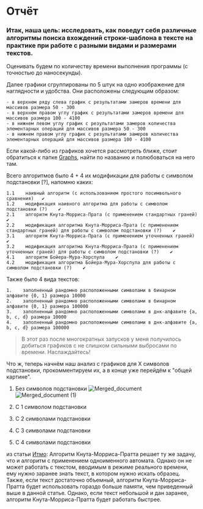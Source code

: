 # Отчёт

### Итак, наша цель: исследовать, как поведут себя различные алгоритмы поиска вхождений строки-шаблона в тексте на практике при работе с разными видами и размерами текстов.

Оценивать будем по количеству времени выполнения программы (с точностью до наносекунды). 

Далее графики сгруппированы по 5 штук на одно изображение для наглядности и удобства. 
Они расположены следующим образом:
```
- в верхнем ряду слева график с результатами замеров времени для массивов размера 50 - 300
- в верхнем правом углу график с результатами замеров времени для массивов размера 100 - 4100
- в нижнем левом углу график с результатами замеров количества элементарных операций для массивов размера 50 - 300
- в нижнем правом углу график с результатами замеров количества элементарных операций для массивов размера 100 - 4100
```
Если какой-либо из графиков хочется рассмотреть ближе, стоит обратиться к папке [Graphs](https://github.com/kamilarakhimova/hse-algo-hw2/blob/main/Graphs), найти по названию и полюбоваться на него там.

Всего алгоритмов было 4 + 4 их модификации для работы с символом подстановки [?], напомню каких:
```
1.1    наивный алгоритм (с использованием простого посимвольного сравнения)   ✔ 
1.2    модификация наивного алгоритма для работы с символом подстановки (?)    ✔ 
2.1    алгоритм Кнута-Морриса-Прата (с применением стандартных граней)    ✔ 
2.2    модификация алгоритма Кнута-Морриса-Прата (с применением стандартных граней) для работы с символом подстановки (?)    ✔ 
3.1    алгоритм Кнута-Морриса-Прата (с применением уточненных граней)    ✔ 
3.2    модификация алгоритма Кнута-Морриса-Прата (с применением уточненных граней) для работы с символом подстановки (?)    ✔ 
4.1    алгоритм Бойера-Мура-Хорспула    ✔
4.2    модификация алгоритма Бойера-Мура-Хорспула для работы с символом подстановки (?)    ✔
```

Также было 4 вида текстов:
```
1.    заполненный рандомно расположенными символами в бинарном алфавите {0, 1} размера 10000
2.    заполненный рандомно расположенными символами в бинарном алфавите {0, 1} размера 100000
3.    заполненный рандомно расположенными символами в днк-алфавите {a, b, c, d} размера 10000
4.    заполненный рандомно расположенными символами в днк-алфавите {a, b, c, d} размера 100000
```

> В этот раз после многократных запусков у меня получилось добиться графиков с не слишком сильными выбросами по времени. Наслаждайтесь!


Что ж, теперь начнём наш анализ с графиков для X символов подстановки, прокомментируем их, а в конце уже перейдём к "общей картине".

1. Без символов подстановки
![Merged_document](https://user-images.githubusercontent.com/58568615/231575638-9da1c10c-df37-444f-b7ad-c67ab149fbb1.png)
![Merged_document (1)](https://user-images.githubusercontent.com/58568615/231575659-be2a381e-0c94-4be1-9829-d9164f5199ed.png)



2. С 1 символом подстановки


3. С 2 символами подстановки


4. С 3 символами подстановки


5. С 4 символами подстановки




из статьи [Итмо](https://neerc.ifmo.ru/wiki/index.php?title=%D0%90%D0%B2%D1%82%D0%BE%D0%BC%D0%B0%D1%82_%D0%9A%D0%BD%D1%83%D1%82%D0%B0-%D0%9C%D0%BE%D1%80%D1%80%D0%B8%D1%81%D0%B0-%D0%9F%D1%80%D0%B0%D1%82%D1%82%D0%B0): 
Алгоритм Кнута-Морриса-Пратта решает ту же задачу, что и алгоритм с применением одноименного автомата. Однако он не может работать с текстом, вводимым в режиме реального времени, ему нужно заранее знать текст, в котором нужно искать образец. Также, если текст достаточно объемный, алгоритм Кнута-Морриса-Пратта будет использовать гораздо больше памяти, чем приведенный выше в данной статье. Однако, если текст небольшой и дан заранее, алгоритм Кнута-Морриса-Пратта будет работать быстрее.
